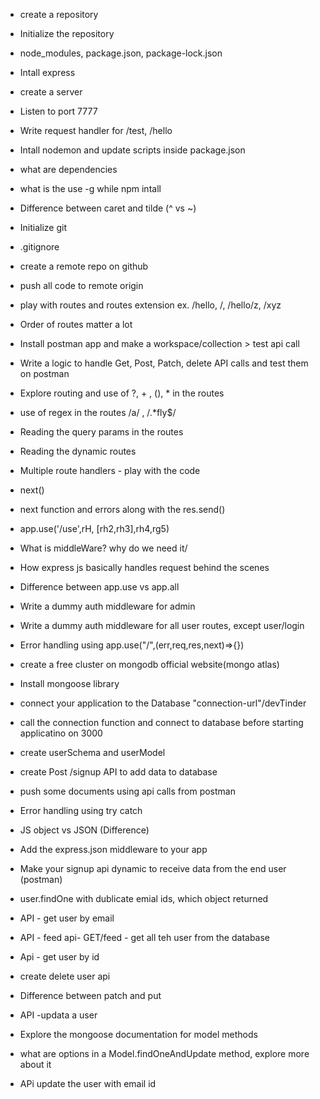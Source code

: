 - create a repository
- Initialize the repository
- node_modules, package.json, package-lock.json
- Intall express
- create a server
- Listen to port 7777
- Write request handler for /test, /hello
- Intall nodemon and update scripts inside package.json
- what are dependencies
- what is the use -g while npm intall
- Difference between caret and tilde (^ vs ~)



- Initialize git
- .gitignore
- create a remote repo on github
- push all code to remote origin
- play with routes and routes extension ex. /hello, /, /hello/z, /xyz
- Order of routes matter a lot
- Install postman app and make a workspace/collection > test api call
- Write a logic to handle Get, Post, Patch, delete API calls and test them on postman

- Explore routing and use of ?, + , (), * in the routes
- use of regex in the routes /a/ , /.*fly$/
- Reading the query params in the routes 
- Reading the dynamic routes


- Multiple route handlers - play with the code
- next()
- next function and errors along with the res.send()
- app.use('/use',rH, [rh2,rh3],rh4,rg5)
- What is middleWare? why do we need it/
- How express js basically handles request behind the scenes
- Difference between app.use vs app.all
- Write a dummy auth middleware for admin
- Write a dummy auth middleware for all user routes, except user/login
- Error handling using app.use("/",(err,req,res,next)=>{})


- create a free cluster on mongodb official website(mongo atlas)
- Install mongoose library
- connect your application to the Database "connection-url"/devTinder
- call the connection function and connect to database before starting applicatino on 3000
- create userSchema and userModel
- create Post /signup API to add data to database
- push some documents using api calls from postman
- Error handling using try catch


- JS object vs JSON (Difference)
- Add the express.json middleware to your app
- Make your signup api dynamic to receive data from the end user (postman)
- user.findOne with dublicate emial ids, which object returned
- API - get user by email
- API - feed api- GET/feed - get all teh user from the database
- Api - get user by id
- create delete user api
- Difference between patch and put
- API -updata a user
- Explore the mongoose documentation for model methods
- what are options in a Model.findOneAndUpdate method, explore more about it
- APi update the user with email id